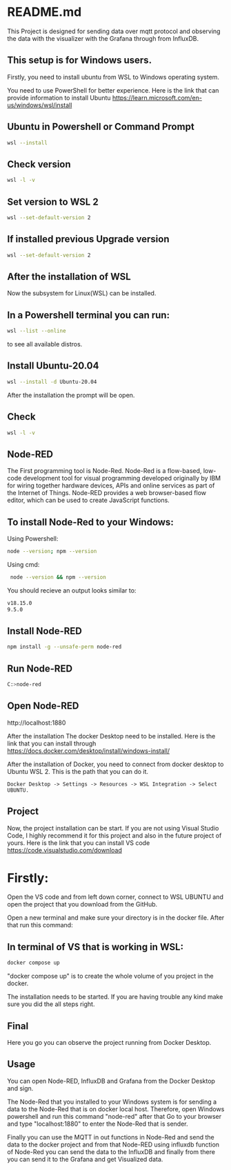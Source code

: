 # README.md

This Project is designed for sending data over mqtt protocol and observing the data with the visualizer with the Grafana through from InfluxDB.

## This setup is for Windows users.

Firstly, you need to install ubuntu from WSL to Windows operating system. 

You need to use PowerShell for better experience. Here is the link that can provide information to install Ubuntu https://learn.microsoft.com/en-us/windows/wsl/install

## Ubuntu in Powershell or Command Prompt

```bash
wsl --install
```
## Check version

```bash
wsl -l -v
```
## Set version to WSL 2

```bash
wsl --set-default-version 2
```
## If installed previous Upgrade version

```bash
wsl --set-default-version 2
```

## After the installation of WSL

Now the subsystem for Linux(WSL) can be installed.

## In a Powershell terminal you can run:

```bash
wsl --list --online
```
to see all available distros.

## Install Ubuntu-20.04

```bash
wsl --install -d Ubuntu-20.04
```
After the installation the prompt will be open.

## Check

```bash
wsl -l -v
```
## Node-RED

The First programming tool is Node-Red. Node-Red is a flow-based, low-code development tool for visual programming developed originally by IBM for wiring together hardware devices, APIs and online services as part of the Internet of Things. Node-RED provides a web browser-based flow editor, which can be used to create JavaScript functions.

## To install Node-Red to your Windows:

Using Powershell:
```bash
node --version; npm --version
```
Using cmd:
```bash
 node --version && npm --version
```
You should recieve an output looks similar to:
```bash
v18.15.0
9.5.0
```
## Install Node-RED

```bash
npm install -g --unsafe-perm node-red
```
## Run Node-RED

```bash
C:>node-red
```
## Open Node-RED
http://localhost:1880


After the installation The docker Desktop need to be installed. Here is the link that you can install through https://docs.docker.com/desktop/install/windows-install/

After the installation of Docker, you need to connect from docker desktop to Ubuntu WSL 2. This is the path that you can do it.
```
Docker Desktop -> Settings -> Resources -> WSL Integration -> Select UBUNTU.
```
## Project

 Now, the project installation can be start. If you are not using Visual Studio Code, I highly recommend it for this project and also in the future project of yours. Here is the link that you can install VS code https://code.visualstudio.com/download

# Firstly:
 Open the VS code and from left down corner, connect to WSL UBUNTU and open the project that you download from the GitHub.
 
Open a new terminal and make sure your directory is in the docker file. After that run this command:

## In terminal of VS that is working in WSL:
```bash
docker compose up
```

"docker compose up" is to create the whole volume of you project in the docker. 

The installation needs to be started. If you are having trouble any kind make sure you did the all steps right.

## Final

Here you go you can observe the project running from Docker Desktop.

## Usage

You can open Node-RED, InfluxDB and Grafana from the Docker Desktop and sign. 

The Node-Red that you installed to your Windows system is for sending a data to the Node-Red that is on docker local host. Therefore, open Windows powershell and run this command "node-red" after that Go to your browser and type "localhost:1880" to enter the Node-Red that is sender.

Finally you can use the MQTT in out functions in Node-Red and send the data to the docker project and from that Node-RED using influxdb function of Node-Red you can send the data to the InfluxDB and finally from there you can send it to the Grafana and get Visualized data.

